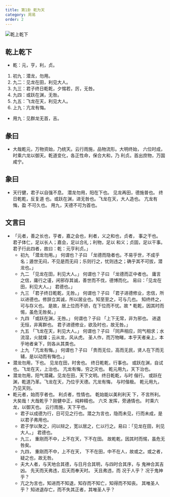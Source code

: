 ```yaml
---
title: 第1卦 乾为天
category: 周易
order: 2
---
```


![乾上乾下](https://upload.wikimedia.org/wikipedia/commons/8/8f/Yijing-01.png)

## 乾上乾下

* 乾：元，亨，利，贞。
1. 初九：潜龙，勿用。
2. 九二：见龙在田，利见大人。
3. 九三：君子终日乾乾，夕惕若，厉，无咎。
4. 九四：或跃在渊，无咎。
5. 九五：飞龙在天，利见大人。
6. 上九：亢龙有悔。
* 用九：见群龙无首，吉。

## 彖曰

* 大哉乾元，万物资始，乃统天。云行雨施，品物流形。大明终始， 六位时成，时乘六龙以御天。乾道变化，各正性命，保合大和，乃 利贞。首出庶物，万国咸宁。

## 象曰

* 天行健，君子以自强不息。 潜龙勿用，阳在下也。 见龙再田，德施普也。 终日乾乾，反复道 也。或跃在渊，进无咎也。飞龙在天，大人造也。 亢龙有悔，盈 不可久也。 用九，天德不可为首也。

## 文言曰

* 「元者，善之长也，亨者，嘉之会也，利者，义之和也，贞者， 事之干也。 君子体仁，足以长人；嘉会，足以合礼；利物，足以 和义；贞固，足以干事。 君子行此四者，故曰：乾：元亨利贞。」 
  * 初九 「潜龙勿用。」 何谓也？子曰 「龙德而隐者也。不易乎世，不成乎名；遁世无闷，不见是而无闷；乐则行之，忧则违之；确乎其不可拔，潜龙也。」
  * 九二 「见龙在田，利见大人。」 何谓也？子曰 「龙德而正中者也。 庸言之信，庸行之谨，闲邪存其诚，善世而不伐，德博而化。 易曰：「见龙在田，利见大人。」 君德也。」
  * 九三 「君子终日乾乾，无咎。」 何谓也？子曰 「君子进德修业，忠信，所以进德也。修辞立其诚，所以居业也。知至至之，可与几也。 知终终之，可与存义也。 是故，居上位而不骄，在下位而不忧。故  * 乾乾，因其时而惕，虽危无咎矣。」
  * 九四 「或跃在渊，无咎。」 何谓也？子曰 「上下无常，非为邪也。 进退无恒，非离群也。 君子进德修业，欲及时也，故无咎。」
  * 九五 「飞龙在天，利见大人。」 何谓也？子曰 「同声相应，同气相求；水流湿，火就燥；云从龙，风从虎。 圣人作，而万物睹，本乎天者亲上，本乎地者亲下，则各从其类也。
  * 上九 「亢龙有悔。」 何谓也？子曰 「贵而无位，高而无民，贤人在下而无辅，是以动而有悔也。」
* 潜龙勿用，下也。 见龙在田，时舍也。 终日乾乾，行事也。 或跃在渊，自试也。飞龙在天，上治也。 亢龙有悔，穷之灾也。 乾元用九，天下治也。
* 潜龙勿用，阳气潜藏。见龙在田，天下文明。终日乾乾，与时 偕行。 或跃在渊，乾道乃革。飞龙在天，乃位乎天德。亢龙有悔， 与时偕极。 乾元用九，乃见天则。
* 乾元者，始而亨者也。 利贞者，性情也。 乾始能以美利利天 下，不言所利。大矣哉！大哉乾乎？刚健中正，纯粹精也。 六爻 发挥，旁通情也。 时乘六龙，以御天也。 云行雨施，天下平也。
  * 君子以成德为行，日可见之行也。潜之为言也，隐而未见，行而未成，是以君子弗用也。
  * 君子学以聚之，问以辩之，宽以居之，仁以行之。易曰：「见龙在田，利见大人。」 君德也。
  * 九三， 重刚而不中，上不在天，下不在田。 故乾乾，因其时而惕，虽危无咎矣。
  * 九四， 重刚而不中，上不在天， 下不在田，中不在人，故或之。或之者，疑之也，故无咎。
  * 夫大人者，与天地合其德，与日月合其明，与四时合其序，与 鬼神合其吉凶。 先天而天弗违，后天而奉天时。 天且弗违，而 况于人乎？ 况于鬼神乎？
  * 亢之为言也，知进而不知退，知存而不知亡，知得而不知丧。 其唯圣人乎？ 知进退存亡，而不失其正者，其唯圣人乎？ 